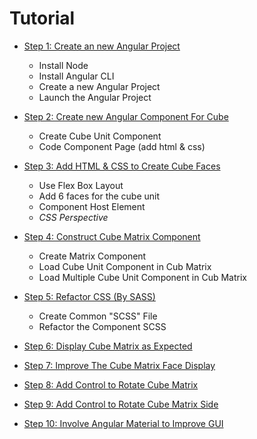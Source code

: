 # Tutorial

- [Step 1: Create an new Angular Project](./tutorial/step1.md)
  - Install Node
  - Install Angular CLI
  - Create a new Angular Project
  - Launch the Angular Project

- [Step 2: Create new Angular Component For Cube](./tutorial/step2.md)
  - Create Cube Unit Component
  - Code Component Page (add html & css)

- [Step 3: Add HTML & CSS to Create Cube Faces](./tutorial/step3.md)
  - Use Flex Box Layout
  - Add 6 faces for the cube unit
  - Component Host Element
  - _CSS Perspective_

- [Step 4: Construct Cube Matrix Component](./tutorial/step4.md)
  - Create Matrix Component  
  - Load Cube Unit Component in Cub Matrix
  - Load Multiple Cube Unit Component in Cub Matrix

- [Step 5: Refactor CSS (By SASS)](./tutorial/step5.md)
  - Create Common "SCSS" File
  - Refactor the Component SCSS

- [Step 6: Display Cube Matrix as Expected](./tutorial/step6.md)
- [Step 7: Improve The Cube Matrix Face Display](./tutorial/step6.md)
- [Step 8: Add Control to Rotate Cube Matrix](./tutorial/step6.md)
- [Step 9: Add Control to Rotate Cube Matrix Side](./tutorial/step6.md)
- [Step 10: Involve Angular Material to Improve GUI](./tutorial/step6.md)